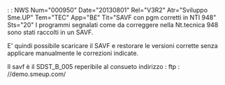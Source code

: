  :  : NWS Num="000950" Date="20130801" Rel="V3R2" Atr="Sviluppo Sme.UP" Tem="TEC" App="B£" Tit="SAVF con pgm corretti in NTI 948" Sts="20"
I programmi segnalati come da correggere nella Nt.tecnica 948 sono stati raccolti in un SAVF.

E' quindi possibile scaricare il SAVF e restorare le versioni corrette senza applicare manualmente
le correzioni indicate.

Il savf è il SDST_B_005
reperibile al consueto indirizzo : 
ftp : //demo.smeup.com/
